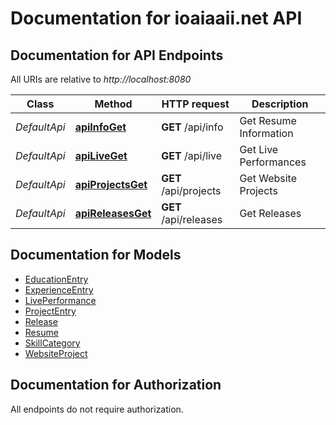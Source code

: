 # Documentation for ioaiaaii.net API

<a name="documentation-for-api-endpoints"></a>
## Documentation for API Endpoints

All URIs are relative to *http://localhost:8080*

| Class | Method | HTTP request | Description |
|------------ | ------------- | ------------- | -------------|
| *DefaultApi* | [**apiInfoGet**](Apis/DefaultApi.md#apiinfoget) | **GET** /api/info | Get Resume Information |
*DefaultApi* | [**apiLiveGet**](Apis/DefaultApi.md#apiliveget) | **GET** /api/live | Get Live Performances |
*DefaultApi* | [**apiProjectsGet**](Apis/DefaultApi.md#apiprojectsget) | **GET** /api/projects | Get Website Projects |
*DefaultApi* | [**apiReleasesGet**](Apis/DefaultApi.md#apireleasesget) | **GET** /api/releases | Get Releases |


<a name="documentation-for-models"></a>
## Documentation for Models

 - [EducationEntry](./Models/EducationEntry.md)
 - [ExperienceEntry](./Models/ExperienceEntry.md)
 - [LivePerformance](./Models/LivePerformance.md)
 - [ProjectEntry](./Models/ProjectEntry.md)
 - [Release](./Models/Release.md)
 - [Resume](./Models/Resume.md)
 - [SkillCategory](./Models/SkillCategory.md)
 - [WebsiteProject](./Models/WebsiteProject.md)


<a name="documentation-for-authorization"></a>
## Documentation for Authorization

All endpoints do not require authorization.
